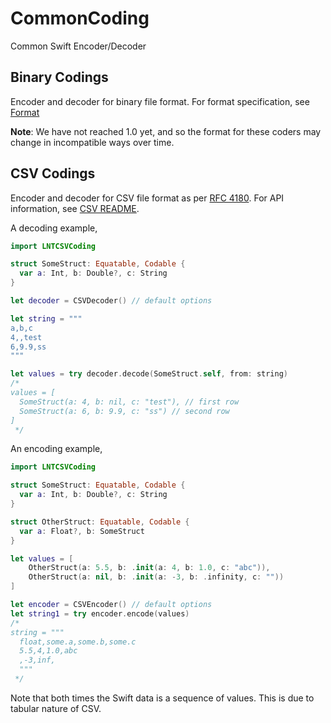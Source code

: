 # CommonCoding

Common Swift Encoder/Decoder

## Binary Codings

Encoder and decoder for binary file format.
For format specification, see [Format](Sources/LNTBinaryCoding/Format.md)

**Note**: We have not reached 1.0 yet, and so the format for these coders may change in incompatible ways over time.

## CSV Codings

Encoder and decoder for CSV file format as per [RFC 4180](https://tools.ietf.org/html/rfc4180).
For API information, see [CSV README](Sources/LNTCSVCoding/README.md).

A decoding example,

```swift
import LNTCSVCoding

struct SomeStruct: Equatable, Codable {
  var a: Int, b: Double?, c: String
}

let decoder = CSVDecoder() // default options

let string = """
a,b,c
4,,test
6,9.9,ss
"""

let values = try decoder.decode(SomeStruct.self, from: string)
/* 
values = [
  SomeStruct(a: 4, b: nil, c: "test"), // first row
  SomeStruct(a: 6, b: 9.9, c: "ss") // second row
]
 */
```

An encoding example,

```swift
import LNTCSVCoding

struct SomeStruct: Equatable, Codable {
  var a: Int, b: Double?, c: String
}

struct OtherStruct: Equatable, Codable {
  var a: Float?, b: SomeStruct
}

let values = [
    OtherStruct(a: 5.5, b: .init(a: 4, b: 1.0, c: "abc")),
    OtherStruct(a: nil, b: .init(a: -3, b: .infinity, c: ""))
]

let encoder = CSVEncoder() // default options
let string1 = try encoder.encode(values)
/*
string = """
  float,some.a,some.b,some.c
  5.5,4,1.0,abc
  ,-3,inf,
  """
 */
 ```

Note that both times the Swift data is a sequence of values. This is due to tabular nature of CSV.
